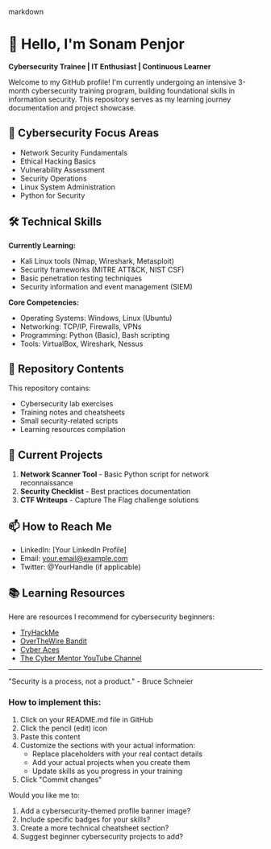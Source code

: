 markdown
# 👋 Hello, I'm Sonam Penjor 

**Cybersecurity Trainee | IT Enthusiast | Continuous Learner**

Welcome to my GitHub profile! I'm currently undergoing an intensive 3-month cybersecurity training program, building foundational skills in information security. This repository serves as my learning journey documentation and project showcase.

## 🔐 Cybersecurity Focus Areas

- Network Security Fundamentals
- Ethical Hacking Basics
- Vulnerability Assessment
- Security Operations
- Linux System Administration
- Python for Security

## 🛠️ Technical Skills

**Currently Learning:**
- Kali Linux tools (Nmap, Wireshark, Metasploit)
- Security frameworks (MITRE ATT&CK, NIST CSF)
- Basic penetration testing techniques
- Security information and event management (SIEM)

**Core Competencies:**
- Operating Systems: Windows, Linux (Ubuntu)
- Networking: TCP/IP, Firewalls, VPNs
- Programming: Python (Basic), Bash scripting
- Tools: VirtualBox, Wireshark, Nessus

## 📂 Repository Contents

This repository contains:
- Cybersecurity lab exercises
- Training notes and cheatsheets
- Small security-related scripts
- Learning resources compilation

## 🌱 Current Projects

1. **Network Scanner Tool** - Basic Python script for network reconnaissance
2. **Security Checklist** - Best practices documentation
3. **CTF Writeups** - Capture The Flag challenge solutions

## 📫 How to Reach Me

- LinkedIn: [Your LinkedIn Profile]
- Email: your.email@example.com
- Twitter: @YourHandle (if applicable)

## 📚 Learning Resources

Here are resources I recommend for cybersecurity beginners:
- [TryHackMe](https://tryhackme.com/)
- [OverTheWire Bandit](https://overthewire.org/wargames/bandit/)
- [Cyber Aces](https://www.cyberaces.org/)
- [The Cyber Mentor YouTube Channel](https://www.youtube.com/c/TheCyberMentor)

---

"Security is a process, not a product." - Bruce Schneier


### How to implement this:
1. Click on your README.md file in GitHub
2. Click the pencil (edit) icon
3. Paste this content
4. Customize the sections with your actual information:
   - Replace placeholders with your real contact details
   - Add your actual projects when you create them
   - Update skills as you progress in your training
5. Click "Commit changes"

Would you like me to:
1. Add a cybersecurity-themed profile banner image?
2. Include specific badges for your skills?
3. Create a more technical cheatsheet section?
4. Suggest beginner cybersecurity projects to add?
